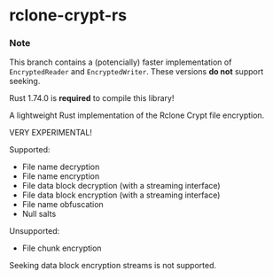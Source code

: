 # rclone-crypt-rs

### Note
This branch contains a (potencially) faster implementation of `EncryptedReader` and `EncryptedWriter`.
These versions **do not** support seeking.

Rust 1.74.0 is **required** to compile this library!

A lightweight Rust implementation of the Rclone Crypt file encryption.

VERY EXPERIMENTAL!

Supported:
- File name decryption
- File name encryption
- File data block decryption (with a streaming interface)
- File data block encryption (with a streaming interface)
- File name obfuscation
- Null salts

Unsupported:
- File chunk encryption

Seeking data block encryption streams is not supported.